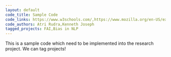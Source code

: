 ```yaml
---
layout: default
code_title: Sample Code
code_links: https://www.w3schools.com/,https://www.mozilla.org/en-US/exp/
code_authors: Atri Rudra,Kenneth Joseph
tagged_projects: FAI,Bias in NLP
---
```

This is a sample code which need to be implemented into the research project. We can tag projects!
